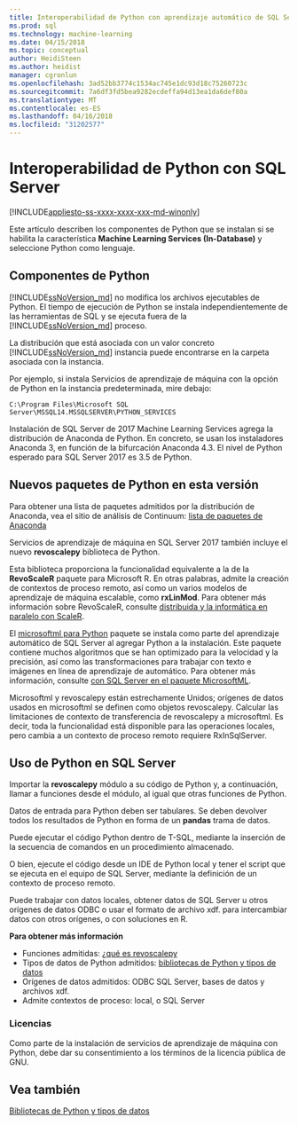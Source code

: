 ```yaml
---
title: Interoperabilidad de Python con aprendizaje automático de SQL Server | Documentos de Microsoft
ms.prod: sql
ms.technology: machine-learning
ms.date: 04/15/2018
ms.topic: conceptual
author: HeidiSteen
ms.author: heidist
manager: cgronlun
ms.openlocfilehash: 3ad52bb3774c1534ac745e1dc93d18c75260723c
ms.sourcegitcommit: 7a6df3fd5bea9282ecdeffa94d13ea1da6def80a
ms.translationtype: MT
ms.contentlocale: es-ES
ms.lasthandoff: 04/16/2018
ms.locfileid: "31202577"
---
```

# <a name="python-interoperability-with-sql-server"></a>Interoperabilidad de Python con SQL Server
[!INCLUDE[appliesto-ss-xxxx-xxxx-xxx-md-winonly](../../includes/appliesto-ss-xxxx-xxxx-xxx-md-winonly.md)]

Este artículo describen los componentes de Python que se instalan si se habilita la característica **Machine Learning Services (In-Database)** y seleccione Python como lenguaje.

## <a name="python-components"></a>Componentes de Python

[!INCLUDE[ssNoVersion_md](../../includes/ssnoversion-md.md)] no modifica los archivos ejecutables de Python. El tiempo de ejecución de Python se instala independientemente de las herramientas de SQL y se ejecuta fuera de la [!INCLUDE[ssNoVersion_md](../../includes/ssnoversion-md.md)] proceso.

La distribución que está asociada con un valor concreto [!INCLUDE[ssNoVersion_md](../../includes/ssnoversion-md.md)] instancia puede encontrarse en la carpeta asociada con la instancia.

Por ejemplo, si instala Servicios de aprendizaje de máquina con la opción de Python en la instancia predeterminada, mire debajo:

`C:\Program Files\Microsoft SQL Server\MSSQL14.MSSQLSERVER\PYTHON_SERVICES`

Instalación de SQL Server de 2017 Machine Learning Services agrega la distribución de Anaconda de Python. En concreto, se usan los instaladores Anaconda 3, en función de la bifurcación Anaconda 4.3. El nivel de Python esperado para SQL Server 2017 es 3.5 de Python.

## <a name="new-python-packages-in-this-release"></a>Nuevos paquetes de Python en esta versión

Para obtener una lista de paquetes admitidos por la distribución de Anaconda, vea el sitio de análisis de Continuum: [lista de paquetes de Anaconda](https://docs.continuum.io/anaconda/pkg-docs)

Servicios de aprendizaje de máquina en SQL Server 2017 también incluye el nuevo **revoscalepy** biblioteca de Python.

Esta biblioteca proporciona la funcionalidad equivalente a la de la **RevoScaleR** paquete para Microsoft R. En otras palabras, admite la creación de contextos de proceso remoto, así como un varios modelos de aprendizaje de máquina escalable, como **rxLinMod**. Para obtener más información sobre RevoScaleR, consulte [distribuida y la informática en paralelo con ScaleR](https://msdn.microsoft.com/microsoft-r/scaler-distributed-computing).

El [microsoftml para Python](https://docs.microsoft.com/machine-learning-server/python-reference/microsoftml/microsoftml-package) paquete se instala como parte del aprendizaje automático de SQL Server al agregar Python a la instalación. Este paquete contiene muchos algoritmos que se han optimizado para la velocidad y la precisión, así como las transformaciones para trabajar con texto e imágenes en línea de aprendizaje de automático. Para obtener más información, consulte [con SQL Server en el paquete MicrosoftML](https://docs.microsoft.com/sql/advanced-analytics/using-the-microsoftml-package).

Microsoftml y revoscalepy están estrechamente Unidos; orígenes de datos usados en microsoftml se definen como objetos revoscalepy. Calcular las limitaciones de contexto de transferencia de revoscalepy a microsoftml. Es decir, toda la funcionalidad está disponible para las operaciones locales, pero cambia a un contexto de proceso remoto requiere RxInSqlServer.

## <a name="using-python-in-sql-server"></a>Uso de Python en SQL Server

Importar la **revoscalepy** módulo a su código de Python y, a continuación, llamar a funciones desde el módulo, al igual que otras funciones de Python.

Datos de entrada para Python deben ser tabulares. Se deben devolver todos los resultados de Python en forma de un **pandas** trama de datos.

Puede ejecutar el código Python dentro de T-SQL, mediante la inserción de la secuencia de comandos en un procedimiento almacenado.

O bien, ejecute el código desde un IDE de Python local y tener el script que se ejecuta en el equipo de SQL Server, mediante la definición de un contexto de proceso remoto.

Puede trabajar con datos locales, obtener datos de SQL Server u otros orígenes de datos ODBC o usar el formato de archivo xdf. para intercambiar datos con otros orígenes, o con soluciones en R.

**Para obtener más información**

+ Funciones admitidas: [¿qué es revoscalepy](what-is-revoscalepy.md) 
+ Tipos de datos de Python admitidos: [bibliotecas de Python y tipos de datos](python-libraries-and-data-types.md)
+ Orígenes de datos admitidos: ODBC SQL Server, bases de datos y archivos xdf.
+ Admite contextos de proceso: local, o SQL Server

### <a name="licensing"></a>Licencias

Como parte de la instalación de servicios de aprendizaje de máquina con Python, debe dar su consentimiento a los términos de la licencia pública de GNU.

## <a name="see-also"></a>Vea también

[Bibliotecas de Python y tipos de datos](python-libraries-and-data-types.md)
